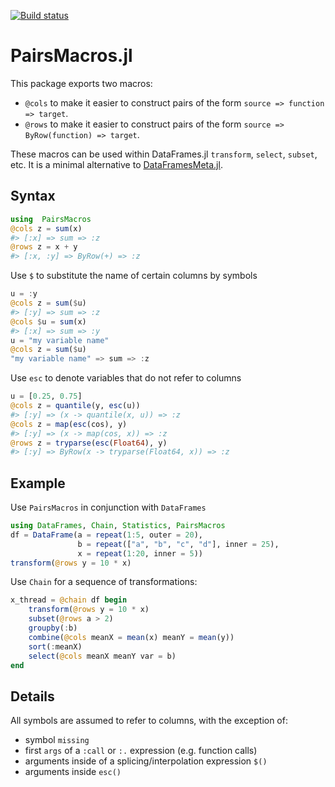 [![Build status](https://github.com/matthieugomez/PairsMacros.jl/workflows/CI/badge.svg)](https://github.com/matthieugomez/PairsMacros.jl/actions)

PairsMacros.jl
=============

This package exports two macros: 
- `@cols` to make it easier to construct pairs of the form `source => function => target`. 
- `@rows` to make it easier to construct pairs of the form `source => ByRow(function) => target`. 

These macros can be used within DataFrames.jl  `transform`, `select`, `subset`, etc. It is a minimal alternative to [DataFramesMeta.jl](https://github.com/JuliaData/DataFramesMeta.jl).

## Syntax
```julia
using  PairsMacros
@cols z = sum(x)
#> [:x] => sum => :z
@rows z = x + y
#> [:x, :y] => ByRow(+) => :z
```


Use `$` to substitute the name of certain columns by symbols
```julia
u = :y
@cols z = sum($u)
#> [:y] => sum => :z
@cols $u = sum(x)
#> [:x] => sum => :y
u = "my variable name"
@cols z = sum($u)
"my variable name" => sum => :z
```

Use `esc` to denote variables that do not refer to columns
```julia
u = [0.25, 0.75]
@cols z = quantile(y, esc(u))
#> [:y] => (x -> quantile(x, u)) => :z
@cols z = map(esc(cos), y)
#> [:y] => (x -> map(cos, x)) => :z
@rows z = tryparse(esc(Float64), y)
#> [:y] => ByRow(x -> tryparse(Float64, x)) => :z
```


## Example
Use `PairsMacros` in conjunction with `DataFrames`
```julia
using DataFrames, Chain, Statistics, PairsMacros
df = DataFrame(a = repeat(1:5, outer = 20),
               b = repeat(["a", "b", "c", "d"], inner = 25),
               x = repeat(1:20, inner = 5))
transform(@rows y = 10 * x)
```
Use `Chain` for a sequence of transformations:
```julia
x_thread = @chain df begin
    transform(@rows y = 10 * x)
    subset(@rows a > 2)
    groupby(:b)
    combine(@cols meanX = mean(x) meanY = mean(y))
    sort(:meanX)
    select(@cols meanX meanY var = b)
end
```



## Details
All symbols are assumed to refer to columns, with the exception of:
- symbol `missing`
- first `args` of a `:call` or `:.` expression (e.g. function calls)
- arguments inside of a splicing/interpolation expression `$()`
- arguments inside  `esc()`
